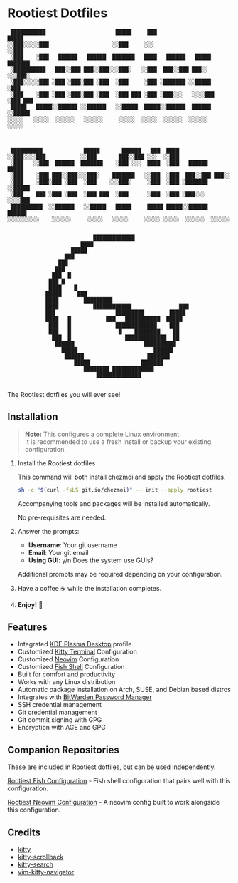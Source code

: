 # Rootiest Dotfiles

```none
 ███████████                      █████     ███                    █████
░░███░░░░░███                    ░░███     ░░░                    ░░███
 ░███    ░███   ██████   ██████  ███████   ████   ██████   █████  ███████
 ░██████████   ███░░███ ███░░███░░░███░   ░░███  ███░░███ ███░░  ░░░███░
 ░███░░░░░███ ░███ ░███░███ ░███  ░███     ░███ ░███████ ░░█████   ░███
 ░███    ░███ ░███ ░███░███ ░███  ░███ ███ ░███ ░███░░░   ░░░░███  ░███ ███
 █████   █████░░██████ ░░██████   ░░█████  █████░░██████  ██████   ░░█████
░░░░░   ░░░░░  ░░░░░░   ░░░░░░     ░░░░░  ░░░░░  ░░░░░░  ░░░░░░     ░░░░░



 ██████████             █████       ██████   ███  ████
░░███░░░░███           ░░███       ███░░███ ░░░  ░░███
 ░███   ░░███  ██████  ███████    ░███ ░░░  ████  ░███   ██████   █████
 ░███    ░███ ███░░███░░░███░    ███████   ░░███  ░███  ███░░███ ███░░
 ░███    ░███░███ ░███  ░███    ░░░███░     ░███  ░███ ░███████ ░░█████
 ░███    ███ ░███ ░███  ░███ ███  ░███      ░███  ░███ ░███░░░   ░░░░███
 ██████████  ░░██████   ░░█████   █████     █████ █████░░██████  ██████
░░░░░░░░░░    ░░░░░░     ░░░░░   ░░░░░     ░░░░░ ░░░░░  ░░░░░░  ░░░░░░


                           █████████████
                       ████
                    █████
                  ███
                ███
               ███
              ███  █
             ███ █
             ████    █
            █████     ███
            ████        █████████
            ████           ████████████               ███
            ███                   █████████        █████
            ████   █           ███   ███████████  █████
             ███   █              █████████████    ███
             ███   █               █    ████████    ██
              ███  █                 █████████████  ██
               ██████                      ██████████
                 █████                        ██████
                  ██████                    ███████
                     █████                ███████
                        ████████ █████████████
                            ██████████████


```

The Rootiest dotfiles you will ever see!

## Installation

> **Note:** This configures a complete Linux environment.  
> It is recommended to use a fresh install or backup your existing configuration.

1. Install the Rootiest dotfiles

   This command will both install chezmoi and apply the Rootiest dotfiles.

   ```bash
   sh -c "$(curl -fsLS git.io/chezmoi)" -- init --apply rootiest
   ```

   Accompanying tools and packages will be installed automatically.

   No pre-requisites are needed.

2. Answer the prompts:

   - **Username**: Your git username
   - **Email**: Your git email
   - **Using GUI**: y/n Does the system use GUIs?

   Additional prompts may be required depending on your configuration.

3. Have a coffee ☕️ while the installation completes.

4. **Enjoy!** 🎉

## Features

- Integrated [KDE Plasma Desktop](https://kde.org) profile
- Customized [Kitty Terminal](https://sw.kovidgoyal.net/kitty/) Configuration
- Customized [Neovim](https://neovim.io/) Configuration
- Customized [Fish Shell](https://fishshell.com/) Configuration
- Built for comfort and productivity
- Works with any Linux distribution
- Automatic package installation on Arch, SUSE, and Debian based distros
- Integrates with [BitWarden Password Manager](https://bitwarden.com/)
- SSH credential management
- Git credential management
- Git commit signing with GPG
- Encryption with AGE and GPG

## Companion Repositories

These are included in Rootiest dotfiles, but can be used independently.

[Rootiest Fish Configuration](https://github.com/rootiest/rootiest-fish) -
Fish shell configuration that pairs well with this configuration.

[Rootiest Neovim Configuration](https://github.com/rootiest/rootiest-nvim) -
A neovim config built to work alongside this configuration.

## Credits

- [kitty](https://sw.kovidgoyal.net/kitty/)
- [kitty-scrollback](https://github.com/mikesmithgh/kitty-scrollback.nvim)
- [kitty-search](https://github.com/trygveaa/kitty-kitten-search)
- [vim-kitty-navigator](https://github.com/knubie/vim-kitty-navigator)
